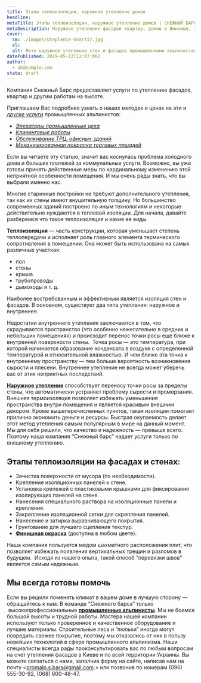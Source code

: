 ```yaml
---
title: Этапы теплоизоляции, наружное утепление домов
headline: 
metaTitle: Этапы теплоизоляции, наружное утепление домов | СНЕЖНЫЙ БАРС
metaDescription: Наружное утепление фасадов квартир, домов в Виннице, этапы качественной теплоизоляции. Бесплатная консультация ☎+38 (096)555-30-92
cover:
  sm: ./images/uteplenie-kvartir.jpg
  xl: 
  alt: Фото наружное утепление стен и фасадов промышленными альпинистами "Снежный Барс"
datePublished: 2019-05-13T12:07:00Z
author:
  - ak@sample.com
state: draft
---
```

Компания Снежный Барс предоставляет услуги по утеплению фасадов, квартир и другим работам на высоте.

Приглашаем Вас подробнее узнать о наших методах и ценах на эти и [_другие услуги_](/ru/services/) промышленных альпинистов:

- [_Элеваторы промышленные цеха_](/ru/tipy-obektov/elevatory-promyshlennye-cexa/) 
- [_Клининговые работы_](/ru/services/moika-okon/) 
- [_Обслуживание ТРЦ, офисных зданий_](/ru/tipy-obektov/obshhestvennye-obekty-trc-vokzaly/) 
- [_Механизированная покраска торговых плщадей_](/ru/services/provedenie-vnutrennix-rabot/)
  
Если вы читаете эту статью, значит вас коснулась проблема холодного дома и больших платежей за коммунальные услуги. Возможно, вы уже готовы принять действенные меры по кардинальному изменению этой неприятной особенности помещения. И мы очень рады знать, что вы выбрали именно нас.

Многие старинные постройки не требуют дополнительного утепления, так как их стены имеют внушительную толщину. Но большинство современных зданий построено по иным технологиям и некоторые действительно нуждаются в тепловой изоляции. Для начала, давайте разберемся что такое теплоизоляция и какие ее виды.  

**Теплоизоляция** — часть конструкции, которая уменьшает степень теплопередачи и исполняет роль главного элемента термического сопротивления в помещении. Она может быть использована на самых различных участках:

- пол
- стены
- крыша
- трубопроводы
- дымоходы и т. д.

Наиболее востребованным и эффективным является изоляция стен и фасадов. В основном, существует два типа утепления: наружное и внутреннее.

Недостатки внутреннего утепления заключаются в том, что скрадывается пространство (что особенно нежелательно в средних и небольших помещениях) и происходит перенос точки росы еще ближе к внутренней поверхности стены.  Точка росы — это температура, при которой начинается образование конденсата в воздухе с определенной температурой и относительной влажностью. И чем ближе эта точка к внутреннему пространству — тем больше вероятность возникновения сырости и плесени. Внутреннее утепление не всегда может уберечь вас от этих неприятных последствий.

[**Наружное утепление**](/ru/services/uteplenie-sten-i-fasadov/) способствует переносу точки росы за пределы стены, что автоматически устраняет проблему сырости и промерзания. Внешняя термоизоляция позволяет избежать уменьшения пространства внутри помещения и является красивым внешним декором. Кроме вышеперечисленных пунктов, такая изоляция помогает прилично экономить деньги и ресурсы. Быстрая окупаемость делает этот метод утепления самым популярным в мире на данный момент. Мы для себя решили, что качество и надежность — превыше всего. Поэтому наша компания “Снежный барс” надает услуги только по внешнему утеплению.  

## Этапы теплоизоляции на фасадах и стенах:
- Зачистка поверхности от мусора (по необходимости).
- Крепление изоляционных панелей к стене.
- Установка крепежей с пластиковыми крышками для фиксирования изолирующих панелей на стене.
- Нанесения специального раствора на изоляционные панели и крепления.
- Закрепление изоляционной сетки для скрепления панелей.
- Нанесение и затирка выравнивающего покрытия.
- Грунтование для лучшего сцепления текстур.
- [**Финишная окраска**](/ru/services/pokraska-fasada/) (доступна в любом цвете).

Наша компания пользуется медом шахматного расположения плит, что позволяет избежать появления вертикальных трещин и разломов в будущем.  Исходя из нашего опыта, такой способ “перевязки швов” является самым надежным.  

## Мы всегда готовы помочь
Если вы решили поменять климат в вашем доме в лучшую сторону — обращайтесь к нам. В команде “Снежного барса” только  высокопрофессиональные [**промышленные альпинисты**](/ru/). Мы не боимся большой высоты и трудной работы. Мастера нашей компании используют только проверенное и качественное оборудование и лучшие материалы. Строительные леса и “люльки” иногда могут повредить свежее покрытие, поэтому мы отказались от них в пользу новейших технологий в сфере промышленного альпинизма. Наши специалисты всегда рады проконсультировать вас по любым вопросам на счет утепления фасадов в Киеве и по всей территории Украины. Вы можете связаться с нами, заполнив форму на сайте, написав нам на почту <promalp.s.bars@gmail.com.>  или позвонив по номерам (096) 555-30-92, (068) 600-48-47.
